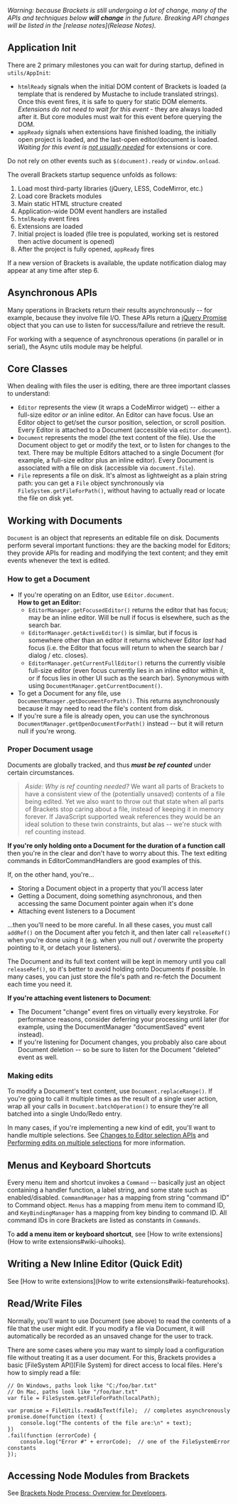 _Warning: because Brackets is still undergoing a lot of change, many of the APIs and techniques below **will change** in the future. Breaking API changes will be listed in the [release notes](Release Notes)._

## Application Init

There are 2 primary milestones you can wait for during startup, defined in ``utils/AppInit``:
* ``htmlReady`` signals when the initial DOM content of Brackets is loaded (a template that is rendered by Mustache to include translated strings). Once this event fires, it is safe to query for static DOM elements. _Extensions do not need to wait for this event_ - they are always loaded after it. But core modules must wait for this event before querying the DOM.
* ``appReady`` signals when extensions have finished loading, the initially open project is loaded, and the last-open editor/document is loaded. _Waiting for this event is [not usually needed](https://groups.google.com/d/msg/brackets-dev/8sFGe6bhqaM/kx6B5yrmggoJ)_ for extensions or core.

Do not rely on other events such as ``$(document).ready`` or ``window.onload``.

The overall Brackets startup sequence unfolds as follows: 

1. Load most third-party libraries (jQuery, LESS, CodeMirror, etc.)
2. Load core Brackets modules
3. Main static HTML structure created
4. Application-wide DOM event handlers are installed
5. ``htmlReady`` event fires
6. Extensions are loaded
7. Initial project is loaded (file tree is populated, working set is restored then active document is opened)
8. After the project is fully opened, `appReady` fires

If a new version of Brackets is available, the update notification dialog may appear at any time after step 6.

## Asynchronous APIs ##

Many operations in Brackets return their results asynchronously -- for example, because they involve file I/O. These APIs return a [jQuery Promise](http://api.jquery.com/Types/#Promise) object that you can use to listen for success/failure and retrieve the result.

For working with a sequence of asynchronous operations (in parallel or in serial), the Async utils module may be helpful.

## Core Classes ##

When dealing with files the user is editing, there are three important classes to understand:

* `Editor` represents the view (it wraps a CodeMirror widget) -- either a full-size editor _or_ an inline editor. An Editor can have focus. Use an Editor object to get/set the cursor position, selection, or scroll position. Every Editor is attached to a Document (accessible via `editor.document`).
* `Document` represents the model (the text content of the file). Use the Document object to get or modify the text, or to listen for changes to the text. There may be multiple Editors attached to a single Document (for example, a full-size editor plus an inline editor). Every Document is associated with a file on disk (accessible via `document.file`).
* `File` represents a file on disk. It's almost as lightweight as a plain string path: you can get a `File` object synchronously via `FileSystem.getFileForPath()`, without having to actually read or locate the file on disk yet.

## <a name="doc"></a>Working with Documents ##

`Document` is an object that represents an editable file on disk. Documents perform several important functions: they are the backing model for Editors; they provide APIs for reading and modifying the text content; and they emit events whenever the text is edited.

### How to get a Document ###

* If you're operating on an Editor, use `Editor.document`.<br>**How to get an Editor:**
    * `EditorManager.getFocusedEditor()` returns the editor that has focus; may be an inline editor. Will be null if focus is elsewhere, such as the search bar.
    * `EditorManager.getActiveEditor()` is similar, but if focus is somewhere other than an editor it returns whichever Editor _last_ had focus (i.e. the Editor that focus will return to when the search bar / dialog / etc. closes).
    * `EditorManager.getCurrentFullEditor()` returns the currently visible full-size editor (even focus currently lies in an inline editor within it, or if focus lies in other UI such as the search bar). Synonymous with using `DocumentManager.getCurrentDocument()`.
* To get a Document for any file, use `DocumentManager.getDocumentForPath()`. This returns asynchronously because it may need to read the file's content from disk.
* If you're sure a file is already open, you can use the synchronous `DocumentManager.getOpenDocumentForPath()` instead -- but it will return null if you're wrong.

### Proper Document usage ###

Documents are globally tracked, and thus _**must be ref counted**_ under certain circumstances.

> _Aside: Why is ref counting needed?_ We want all parts of Brackets to have a consistent view of the (potentially unsaved) contents of a file being edited.  Yet we also want to throw out that state when all parts of Brackets stop caring about a file, instead of keeping it in memory forever.  If JavaScript supported weak references they would be an ideal solution to these twin constraints, but alas -- we're stuck with ref counting instead.


**If you're only holding onto a Document for the duration of a function call** then you're in the clear and don't have to worry about this.  The text editing commands in EditorCommandHandlers are good examples of this.

If, on the other hand, you're...
* Storing a Document object in a property that you'll access later
* Getting a Document, doing something asynchronous, and then accessing the same Document pointer again when it's done
* Attaching event listeners to a Document

...then you'll need to be more careful. In all these cases, you must call `addRef()` on the Document after you fetch it, and then later call `releaseRef()` when you're done using it (e.g. when you null out / overwrite the property pointing to it, or detach your listeners).

The Document and its full text content will be kept in memory until you call `releaseRef()`, so it's better to avoid holding onto Documents if possible. In many cases, you can just store the file's path and re-fetch the Document each time you need it.

**If you're attaching event listeners to Document**:
* The Document "change" event fires on virtually every keystroke. For performance reasons, consider deferring your processing until later (for example, using the DocumentManager "documentSaved" event instead).
* If you're listening for Document changes, you probably also care about Document deletion -- so be sure to listen for the Document "deleted" event as well.

### Making edits ###

To modify a Document's text content, use `Document.replaceRange()`. If you're going to call it multiple times as the result of a single user action, wrap all your calls in `Document.batchOperation()` to ensure they're all batched into a single Undo/Redo entry.

In many cases, if you're implementing a new kind of edit, you'll want to handle multiple selections. See [Changes to Editor selection APIs](https://github.com/adobe/brackets/wiki/Brackets-CodeMirror-v4-Migration-Guide#changes-to-editor-selection-apis) and [Performing edits on multiple selections](https://github.com/adobe/brackets/wiki/Brackets-CodeMirror-v4-Migration-Guide#performing-edits-on-multiple-selections) for more information.

## <a name="commands"></a>Menus and Keyboard Shortcuts ##

Every menu item and shortcut invokes a `Command` -- basically just an object containing a handler function,  a label string, and some state such as enabled/disabled. `CommandManager` has a mapping from string "command ID" to Command object. `Menus` has a mapping from menu item to command ID, and `KeyBindingManager` has a mapping from key binding to command ID. All command IDs in core Brackets are listed as constants in `Commands`.

To **add a menu item or keyboard shortcut**, see [How to write extensions](How to write extensions#wiki-uihooks).

## Writing a New Inline Editor (Quick Edit) ##

See [How to write extensions](How to write extensions#wiki-featurehooks).

## <a name="fileio"></a>Read/Write Files ##

Normally, you'll want to use Document (see above) to read the contents of a file that the user might edit. If you modify a file via Document, it will automatically be recorded as an unsaved change for the user to track.

There are some cases where you may want to simply load a configuration file without treating it as a user document. For this, Brackets provides a basic [FileSystem API](File System) for direct access to local files. Here's how to simply read a file:
```
// On Windows, paths look like "C:/foo/bar.txt"
// On Mac, paths look like "/foo/bar.txt"
var file = FileSystem.getFileForPath(localPath);

var promise = FileUtils.readAsText(file);  // completes asynchronously
promise.done(function (text) {
    console.log("The contents of the file are:\n" + text);
})
.fail(function (errorCode) {
    console.log("Error #" + errorCode);  // one of the FileSystemError constants
});
```

## Accessing Node Modules from Brackets

See [Brackets Node Process: Overview for Developers](https://github.com/adobe/brackets/wiki/Brackets-Node-Process:-Overview-for-Developers).